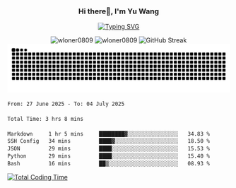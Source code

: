 <h3 align="center">Hi there👋, I'm Yu Wang</h1>

<p align="center"><a href="https://git.io/typing-svg"><img src="https://readme-typing-svg.demolab.com?font=Alex+Brush&size=18&pause=1000&color=716A50&background=6F66FF00&center=true&vCenter=true&width=435&lines=To+love+oneself+is+the+beginning+of+a+lifelong+romance.+%E2%80%94+Oscar+Wilde" alt="Typing SVG" /></a></p>


<p align="center">
 <img src="https://github-readme-stats.vercel.app/api/top-langs?username=wloner0809&show_icons=true&locale=en&layout=compact" alt="wloner0809" height=120 />
 <img src="https://github-readme-stats.vercel.app/api?username=wloner0809&show_icons=true&locale=en" alt="wloner0809" height=120 />
 <img src="https://github-readme-streak-stats.herokuapp.com?user=wloner0809&theme=microsoft" alt="GitHub Streak" height=120 />
 <img src="https://github.com/Wloner0809/Wloner0809/blob/output/github-contribution-grid-snake.svg">
</p>
 
<!--START_SECTION:waka-->

```txt
From: 27 June 2025 - To: 04 July 2025

Total Time: 3 hrs 8 mins

Markdown     1 hr 5 mins     ████████▓░░░░░░░░░░░░░░░░   34.83 %
SSH Config   34 mins         ████▓░░░░░░░░░░░░░░░░░░░░   18.50 %
JSON         29 mins         ████░░░░░░░░░░░░░░░░░░░░░   15.53 %
Python       29 mins         ████░░░░░░░░░░░░░░░░░░░░░   15.40 %
Bash         16 mins         ██▒░░░░░░░░░░░░░░░░░░░░░░   08.93 %
```

<!--END_SECTION:waka-->

[![Total Coding Time](https://wakatime.com/badge/user/3b010e91-e8bb-445f-9eac-c8ab5bc30cb6.svg)](https://wakatime.com/@3b010e91-e8bb-445f-9eac-c8ab5bc30cb6)
